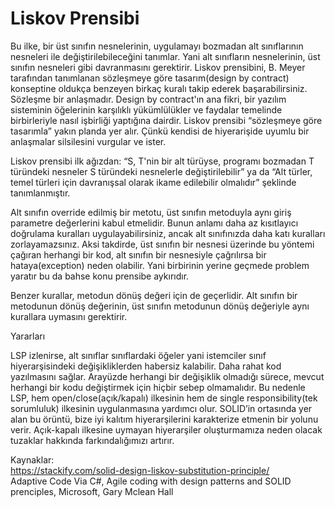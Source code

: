 # Liskov Prensibi

Bu ilke, bir üst sınıfın nesnelerinin, uygulamayı bozmadan alt sınıflarının nesneleri ile değiştirilebileceğini tanımlar. Yani alt sınıfların nesnelerinin, üst sınıfın nesneleri gibi davranmasını gerektirir. Liskov prensibini, B. Meyer tarafından tanımlanan sözleşmeye göre tasarım(design by contract) konseptine oldukça benzeyen birkaç kuralı takip ederek başarabilirsiniz. Sözleşme bir anlaşmadır. Design by contract'ın ana fikri, bir yazılım sisteminin öğelerinin karşılıklı yükümlülükler ve faydalar temelinde birbirleriyle nasıl işbirliği yaptığına dairdir. Liskov prensibi “sözleşmeye göre tasarımla” yakın planda yer alır. Çünkü kendisi de hiyerarişide uyumlu bir anlaşmalar silsilesini vurgular ve ister.

Liskov prensibi ilk ağızdan: “S, T'nin bir alt türüyse, programı bozmadan T türündeki nesneler S türündeki nesnelerle değiştirilebilir” ya da “Alt türler, temel türleri için davranışsal olarak ikame edilebilir olmalıdır” şeklinde tanımlanmıştır.

Alt sınıfın override edilmiş bir metotu, üst sınıfın metoduyla aynı giriş parametre değerlerini kabul etmelidir. Bunun anlamı daha az kısıtlayıcı doğrulama kuralları uygulayabilirsiniz, ancak alt sınıfınızda daha katı kuralları zorlayamazsınız. Aksi takdirde, üst sınıfın bir nesnesi üzerinde bu yöntemi çağıran herhangi bir kod, alt sınıfın bir nesnesiyle çağrılırsa bir hataya(exception) neden olabilir. Yani birbirinin yerine geçmede problem yaratır bu da bahse konu prensibe aykırıdır.

Benzer kurallar, metodun dönüş değeri için de geçerlidir. Alt sınıfın bir metodunun dönüş değerinin, üst sınıfın metodunun dönüş değeriyle aynı kurallara uymasını gerektirir. 

Yararları

LSP izlenirse, alt sınıflar sınıflardaki öğeler yani istemciler sınıf hiyerarşisindeki değişikliklerden habersiz kalabilir. Daha rahat kod yazılmasını sağlar. Arayüzde herhangi bir değişiklik olmadığı sürece, mevcut herhangi bir kodu değiştirmek için hiçbir sebep olmamalıdır. Bu nedenle LSP, hem open/close(açık/kapalı) ilkesinin hem de single responsibility(tek sorumluluk) ilkesinin uygulanmasına yardımcı olur.
SOLID’in ortasında yer alan bu örüntü, bize iyi kalıtım hiyerarşilerini karakterize etmenin bir yolunu verir. Açık-kapalı ilkesine uymayan hiyerarşiler oluşturmamıza neden olacak tuzaklar hakkında farkındalığımızı artırır.

Kaynaklar:  
https://stackify.com/solid-design-liskov-substitution-principle/  
Adaptive Code Via C#, Agile coding with design patterns and SOLID prenciples, Microsoft, Gary Mclean Hall